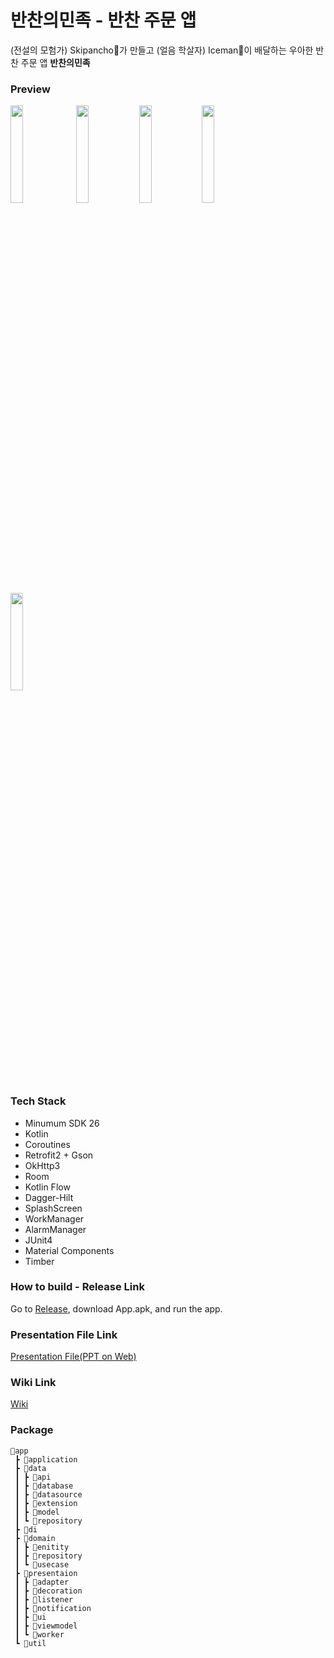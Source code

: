 # 반찬의민족 - 반찬 주문 앱
(전설의 모험가) Skipancho🌮가 만들고 (얼음 학살자) Iceman🧊이 배달하는 우아한 반찬 주문 앱 **반찬의민족**

### Preview
<image src="https://user-images.githubusercontent.com/81508084/187072846-1e891121-4210-4969-bf34-423e9b460a56.png" width="20%"/> <image src="https://user-images.githubusercontent.com/81508084/187072864-12ff8295-a0f4-4d4d-8246-c46889dcc961.png" width="20%"/><image src="https://user-images.githubusercontent.com/81508084/187073005-c7a428df-a557-4317-a079-31ab98e75ece.png" width="20%"/><image src="https://user-images.githubusercontent.com/81508084/187073031-b017c0f4-3068-4afa-a81b-3525a27d84fe.png" width="20%"/><image src="https://user-images.githubusercontent.com/81508084/187073114-784da467-003d-4459-9398-b2dbb52be557.png" width="20%"/>


### Tech Stack

- Minumum SDK 26
- Kotlin
- Coroutines
- Retrofit2 + Gson
- OkHttp3
- Room
- Kotlin Flow
- Dagger-Hilt
- SplashScreen
- WorkManager
- AlarmManager
- JUnit4
- Material Components
- Timber


### How to build - Release Link
Go to [Release](https://github.com/woowa-techcamp-2022/android-banchan-01/releases), download App.apk, and run the app.

### Presentation File Link

[Presentation File(PPT on Web)](https://www.miricanvas.com/v/11cs3w2)

### Wiki Link

[Wiki](https://github.com/woowa-techcamp-2022/android-banchan-01/wiki)

### Package

```
📂app
 ┣ 📂application
 ┣ 📂data
 ┃ ┣ 📂api
 ┃ ┣ 📂database
 ┃ ┣ 📂datasource
 ┃ ┣ 📂extension
 ┃ ┣ 📂model
 ┃ ┗ 📂repository
 ┣ 📂di
 ┣ 📂domain
 ┃ ┣ 📂enitity
 ┃ ┣ 📂repository
 ┃ ┗ 📂usecase
 ┣ 📂presentaion
 ┃ ┣ 📂adapter
 ┃ ┣ 📂decoration
 ┃ ┣ 📂listener
 ┃ ┣ 📂notification
 ┃ ┣ 📂ui
 ┃ ┣ 📂viewmodel
 ┃ ┗ 📂worker
 ┗ 📂util
```
